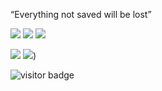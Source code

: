 <p>
“Everything not saved will be lost”
</p>


[![](https://img.shields.io/badge/Windows-11-red?style=flat-square&logo=Windows)](https://www.microsoft.com/windows/windows-11)
[![](https://img.shields.io/badge/Intellij-IDEA-red?style=flat-square&logo=JetBrains)](https://www.jetbrains.com/)
[![](https://img.shields.io/badge/VisualStudio-Code-red?style=flat-square&logo=VisualStudioCode)](https://code.visualstudio.com/)

[![](https://img.shields.io/badge/OnePlus-7%20Pro-f5010c?style=flat-square&logo=oneplus&logoColor=ffffff)](https://www.oneplus.com/)
[![](https://img.shields.io/badge/Redmi-K30P-red?style=flat-square&logo=Xiaomi)](https://www.mi.com/))



<p align="">
  <img src="https://visitor-badge.glitch.me/badge?page_id=captain5.captain5" alt="visitor badge"/>
</p>

